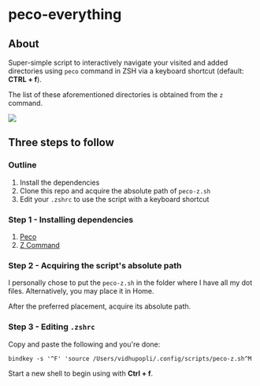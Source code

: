 # peco-everything

## About

Super-simple script to interactively navigate your visited and added  directories using `peco` command in ZSH via a keyboard shortcut (default: **CTRL + f**).

The list of these aforementioned directories is obtained from the `z` command.

![](https://github.com/vidhupopli/peco-everything/blob/main/usage.gif)

## Three steps to follow

### Outline

1. Install the dependencies
2. Clone this repo and acquire the absolute path of `peco-z.sh`
3. Edit your `.zshrc` to use the script with a keyboard shortcut

### Step 1 - Installing dependencies

1. [Peco](https://github.com/peco/peco)
2. [Z Command](https://github.com/agkozak/zsh-z)

### Step 2 - Acquiring the script's absolute path

I personally chose to put the `peco-z.sh` in the folder where I have all my dot files. Alternatively, you may place it in Home.

After the preferred placement, acquire its absolute path.

### Step 3 - Editing `.zshrc`

Copy and paste the following and you're done:

`bindkey -s '^F' 'source /Users/vidhupopli/.config/scripts/peco-z.sh^M`

Start a new shell to begin using with **Ctrl + f**.
